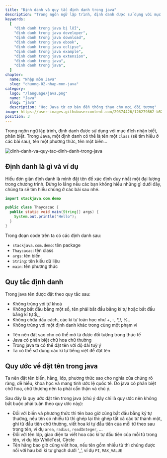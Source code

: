 ```yaml
---
title: "Định danh và quy tắc định danh trong java"
description: "Trong ngôn ngữ lập trình, định danh được sử dụng với mục đích nhận biết, phân biệt. Trong Java, một định danh có thể là tên một class, tên một phương thức, tên một biến"
keywords:
  [
    "định danh trong java bị lỗi",
    "định danh trong java developer",
    "định danh trong java download",
    "định danh trong java ebook",
    "định danh trong java eclipse",
    "định danh trong java example",
    "định danh trong java extension",
    "định danh trong java",
    "dinh danh trong java",
  ]
chapter:
  name: "Nhập môn Java"
  slug: "chuong-02-nhap-mon-java"
category:
  logo: "/language/java.png"
  name: "Java"
  slug: "java"
  description: "Học Java từ cơ bản đến thông thạo cho mọi đối tượng"
image: https://user-images.githubusercontent.com/29374426/126279862-b529dc33-71d9-4346-afb0-9a33a01cbb63.png
position: 3
---
```


Trong ngôn ngữ lập trình, định danh được sử dụng với mục đích nhận biết, phân biệt. Trong Java, một định danh có thể là tên một `class` (sẽ tìm hiểu ở các bài sau), tên một phương thức, tên một biến...

![dinh-danh-va-quy-tac-dinh-danh-trong-java](https://user-images.githubusercontent.com/29374426/126279862-b529dc33-71d9-4346-afb0-9a33a01cbb63.png)

## Định danh là gì và ví dụ

Hiểu đơn giản định danh là mình đặt tên để xác định duy nhất một đại lượng trong chương trình. Đừng lo lắng nếu các bạn không hiểu những gì dưới đây, chúng ta sẽ tìm hiểu chúng ở các bài sau nhé.

```java
import stackjava.com.demo

public class Thaycacac {
  public static void main(String[] args) {
    System.out.println("Hello");
  }
}
```

Trong đoạn code trên ta có các định danh sau:

- `stackjava.com.demo`: tên package
- `Thaycacac`: tên class
- `args`: tên biến
- `String`: tên kiểu dữ liệu
- `main`: tên phương thức

## Quy tắc định danh

Trong java tên được đặt theo quy tắc sau:

- Không trùng với từ khoá
- Không bắt đầu bằng một số, tên phải bắt đầu bằng kí tự hoặc bắt đầu bằng kí tự $,\_
- Không chứa dấu cách, các kí tự toán học như +, -, \*,/, %..
- Không trùng với một định danh khác trong cùng một phạm vi

<div class="note">
<ul>
  <li>
  Tên nên đặt sao cho có thể mô tả được đối tượng trong thực tế
  </li>
  <li>Java có phân biệt chữ hoa chữ thường</li>
  <li>Trong java ta có thể đặt tên với độ dài tuỳ ý</li>
  <li>Ta có thể sử dụng các kí tự tiếng việt để đặt tên</li>
<ul>
</div>

## Quy ước về đặt tên trong java

Ta nên đặt tên biến, hằng, lớp, phương thức sao cho nghĩa của chúng rõ ràng, dễ hiểu, khoa học và mang tính ước lệ quốc tế. Do java có phân biệt chữ hoa, chữ thường nên ta phải cẩn thận và chú ý.

Sau đây là quy ước đặt tên trong java (chú ý đây chỉ là quy ước nên không bắt buộc phải tuân theo quy ước này):

- Đối với biến và phương thức thì tên bao giờ cũng bắt đầu bằng ký tự thường, nếu tên có nhiều từ thì ghép lại thì: ghép tất cả các từ thành một, ghi từ đầu tiên chữ thường, viết hoa kí tự đầu tiên của mỗi từ theo sau trong tên, ví dụ `area`, `radius`, `readInteger`, …
- Đối với tên lớp, giao diện ta viết hoa các kí tự đầu tiên của mỗi từ trong tên, ví dụ lớp WhileTest, Circle
- Tên hằng bao giờ cũng viết hoa, nếu tên gồm nhiều từ thì chúng được nối với hau bởi kí tự ghạch dưới ‘\_’, ví dụ `PI`, `MAX_VALUE`
